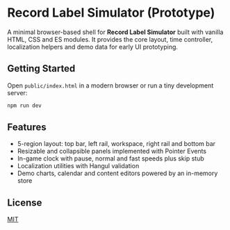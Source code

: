 # Record Label Simulator (Prototype)

A minimal browser-based shell for **Record Label Simulator** built with vanilla HTML, CSS and ES modules.  It provides the core layout, time controller, localization helpers and demo data for early UI prototyping.

## Getting Started

Open `public/index.html` in a modern browser or run a tiny development server:

```sh
npm run dev
```

## Features

- 5-region layout: top bar, left rail, workspace, right rail and bottom bar
- Resizable and collapsible panels implemented with Pointer Events
- In-game clock with pause, normal and fast speeds plus skip stub
- Localization utilities with Hangul validation
- Demo charts, calendar and content editors powered by an in-memory store

## License

[MIT](LICENSE)
